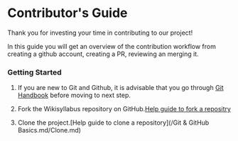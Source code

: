 # Contributor's Guide

Thank you for investing your time in contributing to our project!

In this guide you will get an overview of the contribution workflow from creating a github account, creating a PR, reviewing an merging it.

### Getting Started
1. If you are new to Git and Github, it is advisable that you go through [Git Handbook](https://guides.github.com/introduction/git-handbook/) before moving to next step.  

2. Fork the Wikisyllabus repository on GitHub.[Help guide to fork a repositry](https://github.com/Angelrose19/WikiSyllabus/blob/main/Git%20%26%20GitHub%20Basics.md/Clone.md)  
 
3. Clone the project.[Help guide to clone a repository](/Git & GitHub Basics.md/Clone.md)  
 
 

